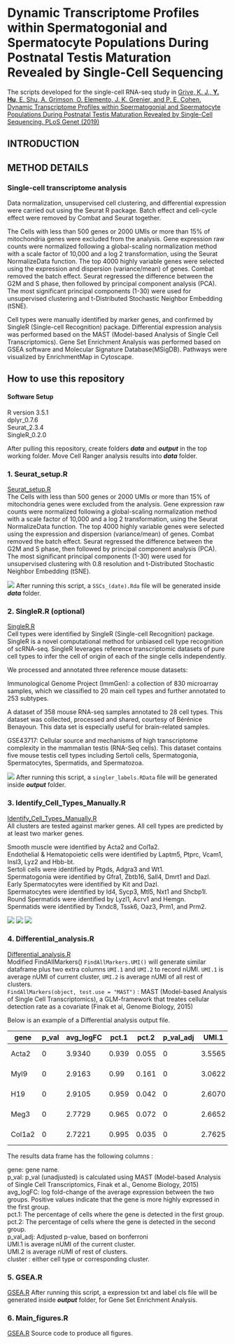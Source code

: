# Dynamic Transcriptome Profiles within Spermatogonial and Spermatocyte Populations During Postnatal Testis Maturation Revealed by Single-Cell Sequencing

The scripts developed for the single-cell RNA-seq study in [Grive, K. J., **Y. Hu**, E. Shu, A. Grimson, O. Elemento, J. K. Grenier, and P. E. Cohen. Dynamic Transcriptome Profiles within Spermatogonial and Spermatocyte Populations During Postnatal Testis Maturation Revealed by Single-Cell Sequencing. PLoS Genet (2019)](https://journals.plos.org/plosgenetics/article?id=10.1371/journal.pgen.1007810)

## INTRODUCTION

## METHOD DETAILS

### Single-cell transcriptome analysis 
Data normalization, unsupervised cell clustering, and differential expression were carried out using the Seurat R package. Batch effect and cell-cycle effect were removed by Combat and Seurat together.

The Cells with less than 500 genes or 2000 UMIs or more than 15% of mitochondria genes were excluded from the analysis. Gene expression raw counts were normalized following a global-scaling normalization method with a scale factor of 10,000 and a log 2 transformation, using the Seurat NormalizeData function. The top 4000 highly variable genes were selected using the expression and dispersion (variance/mean) of genes. Combat removed the batch effect. Seurat regressed the difference between the G2M and S phase, then followed by principal component analysis (PCA). The most significant principal components (1-30) were used for unsupervised clustering and t-Distributed Stochastic Neighbor Embedding (tSNE). 

Cell types were manually identified by marker genes, and confirmed by SingleR (Single-cell Recognition) package. Differential expression analysis was performed based on the MAST (Model-based Analysis of Single Cell Transcriptomics). Gene Set Enrichment Analysis was performed based on GSEA software and Molecular Signature Database(MSigDB). Pathways were visualized by EnrichmentMap in Cytoscape.

## How to use this repository

#### Software Setup
R version 3.5.1<br />
dplyr_0.7.6 <br />
Seurat_2.3.4 <br />
SingleR_0.2.0 <br />

After pulling this repository, create folders **_data_** and **_output_** in the top working folder.
Move Cell Ranger analysis results into **_data_** folder.

### 1. Seurat_setup.R
<a href="https://github.com/nyuhuyang/scRNAseq-SSCs/blob/master/R/Seurat_setup.R">Seurat_setup.R</a><br />
The Cells with less than 500 genes or 2000 UMIs or more than 15% of mitochondria genes were excluded from the analysis. Gene expression raw counts were normalized following a global-scaling normalization method with a scale factor of 10,000 and a log 2 transformation, using the Seurat NormalizeData function. The top 4000 highly variable genes were selected using the expression and dispersion (variance/mean) of genes. Combat removed the batch effect. Seurat regressed the difference between the G2M and S phase, then followed by principal component analysis (PCA). The most significant principal components (1-30) were used for unsupervised clustering with 0.8 resolution and t-Distributed Stochastic Neighbor Embedding (tSNE). 

![](ttps://github.com/nyuhuyang/scRNAseq-SSCs/blob/master/Figs/TSNEPlot_PND06_PND14_PND18_PND18pre_PND25_PND30_Ad-depleteSp_Ad-Thy1_res.0.8.jpeg)
After running this script, a `SSCs_(date).Rda` file will be generated inside **_data_** folder.

### 2. SingleR.R (optional)
<a href="https://github.com/nyuhuyang/scRNAseq-SSCs/blob/master/R/SingleR.R">SingleR.R</a><br />
Cell types were identified by SingleR (Single-cell Recognition) package. SingleR is a novel computational method for unbiased cell type recognition of scRNA-seq. SingleR leverages reference transcriptomic datasets of pure cell types to infer the cell of origin of each of the single cells independently.

We processed and annotated three reference mouse datasets:

Immunological Genome Project (ImmGen): a collection of 830 microarray samples, which we classified to 20 main cell types and further annotated to 253 subtypes.

A dataset of 358 mouse RNA-seq samples annotated to 28 cell types. This dataset was collected, processed and shared, courtesy of Bérénice Benayoun. This data set is especially useful for brain-related samples.

GSE43717: Cellular source and mechanisms of high transcriptome complexity in the mammalian testis (RNA-Seq cells). This dataset contains five mouse testis cell types including Sertoli cells, Spermatogonia, Spermatocytes, Spermatids, and Spermatozoa.

![](https://github.com/nyuhuyang/scRNAseq-SSCs/blob/master/Figs/TSNEPlot_PND06_PND14_PND18_PND18pre_PND25_PND30_Ad-depleteSp_Ad-Thy1_Cell.Types_PCA_seurat2.jpeg)
After running this script, a `singler_labels.RData` file will be generated inside **_output_** folder.

### 3. Identify_Cell_Types_Manually.R
<a href="https://github.com/nyuhuyang/scRNAseq-SSCs/blob/master/R/Identify_Cell_Types_Manually.R">Identify_Cell_Types_Manually.R</a><br />
All clusters are tested against marker genes.
All cell types are predicted by at least two marker genes.

Smooth muscle were identified by Acta2 and Col1a2.<br />
Endothelial & Hematopoietic cells were identified by Laptm5, Ptprc, Vcam1, Insl3, Lyz2 and Hbb-bt.<br />
Sertoli cells were identified by Ptgds, Adgra3 and Wt1.<br />
Spermatogonia were identified by Gfra1, Zbtb16, Sall4, Dmrt1 and Dazl.<br />
Early Spermatocytes were identified by Kit and Dazl.<br />
Spermatocytes were identified by Id4, Sycp3, Mtl5, Nxt1 and Shcbp1l.<br />
Round Spermatids were identified by Lyzl1, Acrv1 and Hemgn.<br />
Spermatids were identified by Txndc8, Tssk6, Oaz3, Prm1, and Prm2.<br />

![](https://github.com/nyuhuyang/scRNAseq-SSCs/blob/master/Figs/Featureplot.jpeg)
![](https://github.com/nyuhuyang/scRNAseq-SSCs/blob/master/Figs/Featureplot~.jpeg)
![](https://github.com/nyuhuyang/scRNAseq-SSCs/blob/master/Figs/dotplot.jpeg)

### 4. Differential_analysis.R
<a href="https://github.com/nyuhuyang/scRNAseq-SSCs/blob/master/R/Differential_analysis.R">Differential_analysis.R</a><br />
Modified FindAllMarkers() `FindAllMarkers.UMI()` will generate similar dataframe plus two extra columns `UMI.1` and `UMI.2` to record nUMI. `UMI.1` is average nUMI of current cluster, `UMI.2` is average nUMI of all rest of clusters.<br />
`FindAllMarkers(object, test.use = "MAST")` : MAST (Model-based Analysis of Single Cell Transcriptomics), a GLM-framework that treates cellular detection rate as a covariate (Finak et al, Genome Biology, 2015)<br />

Below is an example of a Differential analysis output file.

| gene |   p_val | avg_logFC |  pct.1 |  pct.2 | p_val_adj |  UMI.1 |  UMI.2 |  cluster
| -----    | ------  | -------- | ----  | ----- | ------- | ------- | ------| --- |
| Acta2    | 0 | 3.9340 | 0.939 | 0.055 | 0 | 3.5565 | 0.0339 | Smooth muscle
| Myl9    | 0 | 2.9163 | 0.99 | 0.161 | 0 | 3.0622 | 0.1834 | Smooth muscle
| H19    | 0 | 2.9105 | 0.959 | 0.042 | 0 | 2.6070 | 0.0365 | Smooth muscle
| Meg3    | 0 | 2.7729 | 0.965 | 0.072 | 0 | 2.6652 | 0.0931 | Smooth muscle
| Col1a2 | 0 | 2.7221 | 0.995 | 0.035 | 0 | 2.7625 | 0.0496 | Smooth muscle

The results data frame has the following columns :

gene: gene name.<br />
p_val: p_val (unadjusted) is calculated using MAST (Model-based Analysis of Single Cell Transcriptomics, Finak et al., Genome Biology, 2015) <br />
avg_logFC: log fold-change of the average expression between the two groups. Positive values indicate that the gene is more highly expressed in the first group.<br />
pct.1: The percentage of cells where the gene is detected in the first group.<br />
pct.2: The percentage of cells where the gene is detected in the second group.<br />
p_val_adj: Adjusted p-value, based on bonferroni<br />
UMI.1 is average nUMI of the current cluster.<br />
UMI.2 is average nUMI of rest of clusters.<br />
cluster : either cell type or corresponding cluster.

### 5. GSEA.R
<a href="https://github.com/nyuhuyang/scRNAseq-SSCs/blob/master/R/GSEA.R">GSEA.R</a></li>
After running this script, a expression txt and label cls file will be generated inside **_output_** folder, for Gene Set Enrichment Analysis.

### 6. Main_figures.R
<a href="https://github.com/nyuhuyang/scRNAseq-SSCs/blob/master/R/Main_figures.R">GSEA.R</a></li>
Source code to produce all figures.
